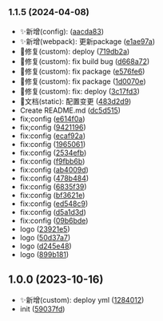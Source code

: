 ## <small>1.1.5 (2024-04-08)</small>

* ✨新增(config): ([aacda83](https://github.com/2401345934/rspack-press/commit/aacda83))
* ✨新增(webpack): 更新package ([e1ae97a](https://github.com/2401345934/rspack-press/commit/e1ae97a))
* 🐛修复(custom): deploy ([719db2a](https://github.com/2401345934/rspack-press/commit/719db2a))
* 🐛修复(custom): fix build bug ([d668a72](https://github.com/2401345934/rspack-press/commit/d668a72))
* 🐛修复(custom): fix package ([e576fe6](https://github.com/2401345934/rspack-press/commit/e576fe6))
* 🐛修复(custom): fix package ([1d0070e](https://github.com/2401345934/rspack-press/commit/1d0070e))
* 🐛修复(custom): fix: deploy ([3c17fd3](https://github.com/2401345934/rspack-press/commit/3c17fd3))
* 📝文档(static): 配置变更 ([483d2d9](https://github.com/2401345934/rspack-press/commit/483d2d9))
* Create README.md ([dc5d515](https://github.com/2401345934/rspack-press/commit/dc5d515))
* fix;config ([e614f0a](https://github.com/2401345934/rspack-press/commit/e614f0a))
* fix;config ([9421196](https://github.com/2401345934/rspack-press/commit/9421196))
* fix:config ([ecaf92a](https://github.com/2401345934/rspack-press/commit/ecaf92a))
* fix:config ([1965061](https://github.com/2401345934/rspack-press/commit/1965061))
* fix:config ([2534efb](https://github.com/2401345934/rspack-press/commit/2534efb))
* fix:config ([f9fbb6b](https://github.com/2401345934/rspack-press/commit/f9fbb6b))
* fix:config ([ab4009d](https://github.com/2401345934/rspack-press/commit/ab4009d))
* fix:config ([478b484](https://github.com/2401345934/rspack-press/commit/478b484))
* fix:config ([6835f39](https://github.com/2401345934/rspack-press/commit/6835f39))
* fix:config ([bf3621e](https://github.com/2401345934/rspack-press/commit/bf3621e))
* fix:config ([ed548c9](https://github.com/2401345934/rspack-press/commit/ed548c9))
* fix:config ([d5a1d3d](https://github.com/2401345934/rspack-press/commit/d5a1d3d))
* fix:config ([09b6bde](https://github.com/2401345934/rspack-press/commit/09b6bde))
* logo ([23921e5](https://github.com/2401345934/rspack-press/commit/23921e5))
* logo ([50d37a7](https://github.com/2401345934/rspack-press/commit/50d37a7))
* logo ([d245e48](https://github.com/2401345934/rspack-press/commit/d245e48))
* logo ([899b181](https://github.com/2401345934/rspack-press/commit/899b181))



## 1.0.0 (2023-10-16)

* ✨新增(custom): deploy yml ([1284012](https://github.com/2401345934/rspack-press/commit/1284012))
* init ([59037fd](https://github.com/2401345934/rspack-press/commit/59037fd))




